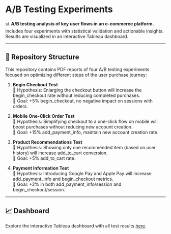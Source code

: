 # A/B Testing Experiments

📊 **A/B testing analysis of key user flows in an e-commerce platform.**  
Includes four experiments with statistical validation and actionable insights.  
Results are visualized in an interactive Tableau dashboard.

---

## 📁 Repository Structure

This repository contains PDF reports of four A/B testing experiments focused on optimizing different steps of the user purchase journey:

1. **Begin Checkout Test**  
   📌 Hypothesis: Enlarging the checkout button will increase the begin_checkout rate without reducing completed purchases.  
   🎯 Goal: +5% begin_checkout, no negative impact on sessions with orders.

2. **Mobile One-Click Order Test**  
   📌 Hypothesis: Simplifying checkout to a one-click flow on mobile will boost purchases without reducing new account creation.  
   🎯 Goal: +15% add_payment_info, maintain new account creation rate.

3. **Product Recommendations Test**  
   📌 Hypothesis: Showing only one recommended item (based on user history) will increase add_to_cart conversion.  
   🎯 Goal: +5% add_to_cart rate.

4. **Payment Information Test**  
   📌 Hypothesis: Introducing Google Pay and Apple Pay will increase add_payment_info and begin_checkout metrics.  
   🎯 Goal: +2% in both add_payment_info/session and begin_checkout/session.

---

## 📈 Dashboard

Explore the interactive Tableau dashboard with all test results [here](https://public.tableau.com/app/profile/nazar.ponomarenko/viz/ABTestAnalysis_17459432485280/ABtest).


